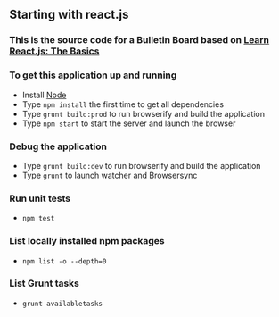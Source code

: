 ## Starting with react.js

### This is the source code for a Bulletin Board based on [Learn React.js: The Basics](https://www.lynda.com/React-js-tutorials/Learn-React-js-Basics/379264-2.html)

### To get this application up and running

* Install [Node](https://nodejs.org)
* Type `npm install` the first time to get all dependencies
* Type `grunt build:prod` to run browserify and build the application
* Type `npm start` to start the server and launch the browser

### Debug the application
* Type `grunt build:dev` to run browserify and build the application
* Type `grunt` to launch watcher and Browsersync

### Run unit tests
* `npm test`

### List locally installed npm packages
* `npm list -o --depth=0`

### List Grunt tasks
* `grunt availabletasks`
